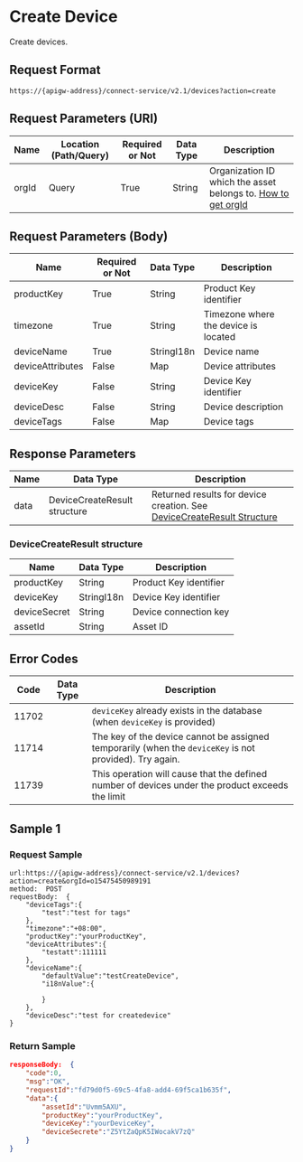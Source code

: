 # Create Device



Create devices.

## Request Format

```
https://{apigw-address}/connect-service/v2.1/devices?action=create
```

## Request Parameters (URI)

| Name | Location (Path/Query) | Required or Not | Data Type | Description |
|---------------|------------------|----------|-----------|--------------|
| orgId         | Query            | True     | String    | Organization ID which the asset belongs to. [How to get orgId](/docs/api/en/latest/api_faqs#how-to-get-organization-id-orgid-orgid)                |


## Request Parameters (Body)

| Name | Required or Not | Data Type | Description |
|----------------|---------------|--------------------------|---|
|productKey    | True          | String       | Product Key identifier     |
|timezone | True          | String         | Timezone where the device is located     |
| deviceName | True          | StringI18n | Device name         |
| deviceAttributes | False         | Map       | Device attributes         |
| deviceKey   | False         | String    | Device Key identifier         |
| deviceDesc  | False         | String    | Device description     |
| deviceTags  | False         | Map    | Device tags     |




## Response Parameters

| Name | Data Type | Description |
|-------------|-------------------|-----------------------------|
| data |    DeviceCreateResult structure        | Returned results for device creation. See [DeviceCreateResult Structure](/docs/api/en/latest/connect/create_device.html#id3) |


### DeviceCreateResult structure

| Name | Data Type | Description |
|------------------|-----------------------|----------------------------|
| productKey       | String                            | Product Key identifier                                                               |
| deviceKey       | StringI18n                        | Device Key identifier                                                                  |
| deviceSecret     | String                            | Device connection key                                                             |
| assetId  | String         |Asset ID|


## Error Codes

| Code| Data Type | Description |
|-----------|----------------|----------------------|
| 11702 |                | `deviceKey` already exists in the database (when `deviceKey` is provided)        |
| 11714 |                | The key of the device cannot be assigned temporarily (when the `deviceKey` is not provided). Try again. |
| 11739 |                | This operation will cause that the defined number of devices under the product exceeds the limit |




## Sample 1

### Request Sample

```
url:https://{apigw-address}/connect-service/v2.1/devices?action=create&orgId=o15475450989191
method:  POST
requestBody:  {
    "deviceTags":{
        "test":"test for tags"
    },
    "timezone":"+08:00",
    "productKey":"yourProductKey",
    "deviceAttributes":{
        "testatt":111111
    },
    "deviceName":{
        "defaultValue":"testCreateDevice",
        "i18nValue":{

        }
    },
    "deviceDesc":"test for createdevice"
}
```

### Return Sample

```json
responseBody:  {
    "code":0,
    "msg":"OK",
    "requestId":"fd79d0f5-69c5-4fa8-add4-69f5ca1b635f",
    "data":{
        "assetId":"Uvmm5AXU",
        "productKey":"yourProductKey",
        "deviceKey":"yourDeviceKey",
        "deviceSecrete":"Z5YtZaQpK5IWocakV7zQ"
    }
}
```

